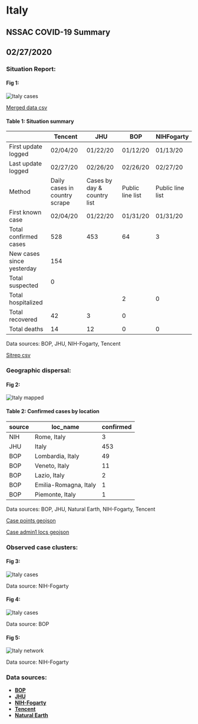 # Italy
## NSSAC COVID-19 Summary
## 02/27/2020



### Situation Report:
#### Fig 1:
![Italy cases](../merged_histories/Italy_merged_histories.png)

[Merged data csv](https://github.com/SchlittDataSci/SchlittDataSci.github.io/blob/master/data/tables/Italy_merged_daily.csv)

#### Table 1: Situation summary


|                           | Tencent                       | JHU                         | BOP              | NIHFogarty       |
|---------------------------|-------------------------------|-----------------------------|------------------|------------------|
| First update logged       | 02/04/20                      | 01/22/20                    | 01/12/20         | 01/13/20         |
| Last update logged        | 02/27/20                      | 02/26/20                    | 02/26/20         | 02/27/20         |
| Method                    | Daily cases in country scrape | Cases by day & country list | Public line list | Public line list |
| First known case          | 02/04/20                      | 01/22/20                    | 01/31/20         | 01/31/20         |
| Total confirmed cases     | 528                           | 453                         | 64               | 3                |
| New cases since yesterday | 154                           |                             |                  |                  |
| Total suspected           | 0                             |                             |                  |                  |
| Total hospitalized        |                               |                             | 2                | 0                |
| Total recovered           | 42                            | 3                           | 0                |                  |
| Total deaths              | 14                            | 12                          | 0                | 0                |

Data sources: BOP, JHU, NIH-Fogarty, Tencent


[Sitrep csv](https://github.com/SchlittDataSci/SchlittDataSci.github.io/blob/master/data/tables/Italy_sitrep.csv)

### Geographic dispersal:
#### Fig 2:
![Italy mapped](../case_locs/Italy_case_locs.png)

#### Table 2: Confirmed cases by location


| source   | loc_name              |   confirmed |
|----------|-----------------------|-------------|
| NIH      | Rome, Italy           |           3 |
| JHU      | Italy                 |         453 |
| BOP      | Lombardia, Italy      |          49 |
| BOP      | Veneto, Italy         |          11 |
| BOP      | Lazio, Italy          |           2 |
| BOP      | Emilia-Romagna, Italy |           1 |
| BOP      | Piemonte, Italy       |           1 |

Data sources: BOP, JHU, Natural Earth, NIH-Fogarty, Tencent


[Case points geojson](https://github.com/SchlittDataSci/SchlittDataSci.github.io/blob/master/data/shapes/Italy_case_locs.geojson)

[Case admin1 locs geojson](https://github.com/SchlittDataSci/SchlittDataSci.github.io/blob/master/data/shapes/Italy_admin1_locs.geojson)

### Observed case clusters:
#### Fig 3:
![Italy cases](../cluster_analysis/Italy_imported_cases_NIHFogarty.png)



Data source: NIH-Fogarty


#### Fig 4:
![Italy cases](../cluster_analysis/Italy_imported_cases_BOP.png)



Data source: BOP


#### Fig 5:
![Italy network](../autochthonous_networks/Italy_network.png)



Data source: NIH-Fogarty


### Data sources:
* **[BOP](https://github.com/beoutbreakprepared/nCoV2019)**
* **[JHU](https://github.com/CSSEGISandData/COVID-19)** 
* **[NIH-Fogarty](https://docs.google.com/spreadsheets/d/1jS24DjSPVWa4iuxuD4OAXrE3QeI8c9BC1hSlqr-NMiU/edit#gid=1187587451)** 
* **[Tencent](https://news.qq.com/zt2020/page/feiyan.htm)**
* **[Natural Earth](https://www.naturalearthdata.com/forums/forum/natural-earth-map-data/cultural-vectors/admin-1-states-provinces-and-their-boundaries/)**

<!-- Global site tag (gtag.js) - Google Analytics -->
<script async src="https://www.googletagmanager.com/gtag/js?id=UA-158816269-1"></script>
<script>
  window.dataLayer = window.dataLayer || [];
  function gtag(){dataLayer.push(arguments);}
  gtag('js', new Date());

  gtag('config', 'UA-158816269-1');
</script>